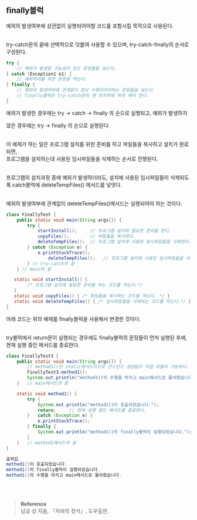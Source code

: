 ## finally블럭

예외의 발생여부에 상관없이 실행되어야할 코드를 포함시킬 목적으로 사용된다.

<br/>try-catch문의 끝에 선택적으로 덧붙여 사용할 수 있으며, try-catch-finally의 순서로 구성된다.

```java
try {
	// 예외가 발생할 가능성이 있는 문장들을 넣는다.
} catch (Exception1 e1) {
	// 예외처리를 위한 문장을 적는다.
} finally {
	// 예외의 발생여부에 관계없이 항상 수행되어야하는 문장들을 넣는다.
	// finally블럭은 try-catch문의 맨 마지막에 위치 해야 한다.
}
```

예외가 발생한 경우에는 try → catch → finally 의 순으로 실행되고, 예외가 발생하지 

않은 경우에는 try → finally 의 순으로 실행된다.

<br/>이 예제가 하는 일은 프로그램 설치를 위한 준비를 하고 파일들을 복사하고 설치가 완료되면,<br/> 프로그램을 설치하는데 사용된 임시파일들을 삭제하는 순서로 진행된다.

<br/>프로그램의 설치과정 중에 예외가 발생하더라도, 설치에 사용된 임시파일들이 삭제되도록 catch블럭에 deleteTempFiles() 메서드를 넣엇다.

<br/>예외의 발생여부에 관계없이 deleteTempFiles()메서드는 실행되어야 하는 것이다.

```java
class FinallyTest {
	public static void main(String args[]) {
		try {
			startInstall();		// 프로그램 설치에 필요한 준비를 한다.
			copyFiles();		// 파일들을 복사한다. 
			deleteTempFiles();	// 프로그램 설치에 사용된 임시파일들을 삭제한다.
		} catch (Exception e) {
			e.printStackTrace();
		    	deleteTempFiles();   // 프로그램 설치에 사용된 임시파일들을 삭제한다.
		} // try-catch의 끝
	} // main의 끝

   static void startInstall() { 
        /* 프로그램 설치에 필요한 준비를 하는 코드를 적는다.*/ 
   }
   static void copyFiles() { /* 파일들을 복사하는 코드를 적는다. */ }
   static void deleteTempFiles() { /* 임시파일들을 삭제하는 코드를 적는다.*/ }
}
```

아래 코드는 위의 예제를 finally블럭을 사용해서 변경한 것이다.

<br/>try블럭에서 return문이 실행되는 경우에도 finally블럭의 문장들이 먼저 실행된 후에, 현재 실행 중인 메서드를 종료한다.

```java
class FinallyTest3 {
	public static void main(String args[]) {
		// method1()은 static메서드이므로 인스턴스 생성없이 직접 호출이 가능하다.
		FinallyTest3.method1();		
        System.out.println("method1()의 수행을 마치고 main메서드로 돌아왔습니다.");
	}	// main메서드의 끝

	static void method1() {
		try {
			System.out.println("method1()이 호출되었습니다.");
			return;		// 현재 실행 중인 메서드를 종료한다.
		}	catch (Exception e)	{
			e.printStackTrace();
		} finally {
			System.out.println("method1()의 finally블럭이 실행되었습니다.");
		}
	}	// method1메서드의 끝
}

출력값.
method1()이 호출되었습니다.
method1()의 finally블럭이 실행되었습니다.
method1()의 수행을 마치고 main메서드로 돌아왔습니다.
```


<br/><br/>

>**Reference**
><br/>남궁 성 지음, 『자바의 정석』, 도우출판.
